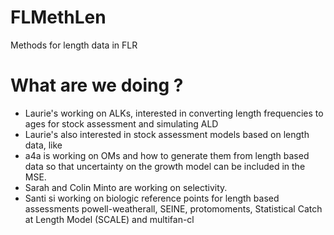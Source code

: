 FLMethLen
=========

Methods for length data in FLR

What are we doing ?
=========

* Laurie's working on ALKs, interested in converting length frequencies to ages for stock assessment and simulating ALD
* Laurie's also interested in stock assessment models based on length data, like 
* a4a is working on OMs and how to generate them from length based data so that uncertainty on the growth model can be included in the MSE. 
* Sarah and Colin Minto are working on selectivity.
* Santi si working on biologic reference points for length based assessments powell-weatherall, SEINE, protomoments, Statistical Catch at Length Model (SCALE) and multifan-cl
